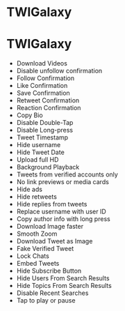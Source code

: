 # TWIGalaxy


# TWIGalaxy

- Download Videos  
- Disable unfollow confirmation  
- Follow Confirmation  
- Like Confirmation  
- Save Confirmation  
- Retweet Confirmation  
- Reaction Confirmation  
- Copy Bio  
- Disable Double-Tap  
- Disable Long-press  
- Tweet Timestamp  
- Hide username  
- Hide Tweet Date  
- Upload full HD  
- Background Playback  
- Tweets from verified accounts only  
- No link previews or media cards  
- Hide ads  
- Hide retweets  
- Hide replies from tweets  
- Replace username with user ID  
- Copy author info with long press  
- Download Image faster  
- Smooth Zoom  
- Download Tweet as Image  
- Fake Verified Tweet  
- Lock Chats  
- Embed Tweets  
- Hide Subscribe Button  
- Hide Users From Search Results  
- Hide Topics From Search Results  
- Disable Recent Searches  
- Tap to play or pause  


